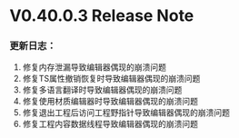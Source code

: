 # V0.40.0.3 Release Note

### 更新日志：

1. 修复内存泄漏导致编辑器偶现的崩溃问题
2. 修复TS属性撤销恢复时导致编辑器偶现的崩溃问题
3. 修复多语言翻译时导致编辑器偶现的崩溃问题
4. 修复使用材质编辑器时导致编辑器偶现的崩溃问题
5. 修复退出工程后访问工程野指针导致编辑器偶现的崩溃问题
6. 修复工程内容数据线程导致编辑器偶现的崩溃问题